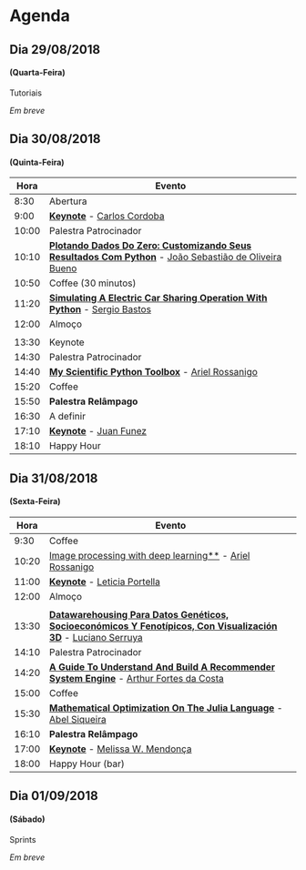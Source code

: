 # Agenda

## Dia 29/08/2018
#### (Quarta-Feira)

Tutoriais

*Em breve*

## Dia 30/08/2018
#### (Quinta-Feira)

| Hora | Evento |
| ----- | ------ |
| 8:30 | Abertura |
| 9:00 | [**Keynote**](../program/submissions/#/talks) - [Carlos Cordoba](../program/submissions/#/speakers) |
| 10:00 | Palestra Patrocinador |
| 10:10 | [**Plotando Dados Do Zero: Customizando Seus Resultados Com Python**](../program/submissions/#/talks) - [João Sebastião de Oliveira Bueno](../program/submissions/#/speakers) |
| 10:50 | Coffee (30 minutos) |
| 11:20 | [**Simulating A Electric Car Sharing Operation With Python**](../program/submissions/#/talks) - [Sergio Bastos](../program/submissions/#/speakers) |
| 12:00 | Almoço |
| | |
| 13:30 | Keynote |
| 14:30 | Palestra Patrocinador |
| 14:40 | [**My Scientific Python Toolbox**](../program/submissions/#/talks) - [Ariel Rossanigo](../program/submissions/#/speakers) |
| 15:20 | Coffee |
| 15:50 | **Palestra Relâmpago** |
| 16:30 | A definir |
| 17:10 | [**Keynote**](../program/submissions/#/talks) - [Juan Funez](../program/submissions/#/speakers) |
| 18:10 | Happy Hour |

## Dia 31/08/2018
#### (Sexta-Feira)

| Hora | Evento |
| ---- | ------ |
| 9:30  | Coffee |
| 10:20 | [Image processing with deep learning**](../program/submissions/#/talks) - [Ariel Rossanigo](../program/submissions/#/speakers) |
| 11:00 | [**Keynote**](../program/submissions/#/talks) - [Leticia Portella](../program/submissions/#/speakers) |
| 12:00 | Almoço   |
| | |
| 13:30 | [**Datawarehousing Para Datos Genéticos, Socioeconómicos Y Fenotípicos, Con Visualización 3D**](../program/submissions/#/talks) - [Luciano Serruya](../program/submissions/#/speakers) |
| 14:10 | Palestra Patrocinador |
| 14:20 | [**A Guide To Understand And Build A Recommender System Engine**](../program/submissions/#/talks) - [Arthur Fortes da Costa](../program/submissions/#/speakers) |
| 15:00 | Coffee |
| 15:30 | [**Mathematical Optimization On The Julia Language**](../program/submissions/#/talks) - [Abel Siqueira](../program/submissions/#/speakers) |
| 16:10 | **Palestra Relâmpago** |
| 17:00 | [**Keynote**](../program/submissions/#/talks) - [Melissa W. Mendonça](../program/submissions/#/speakers) |
| 18:00 | Happy Hour (bar) |

## Dia 01/09/2018
#### (Sábado)

Sprints

*Em breve*
